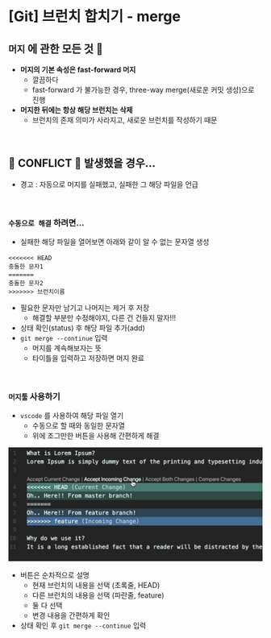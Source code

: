 # [Git] 브런치 합치기 - merge

## `머지` 에 관한 모든 것 💭

- **머지의 기본 속성은 fast-forward 머지**
  - 깔끔하다
  - fast-forward 가 불가능한 경우, three-way merge(새로운 커밋 생성)으로 진행
- **머지한 뒤에는 항상 해당 브런치는 삭제**
  - 브런치의 존재 의미가 사라지고, 새로운 브런치를 작성하기 때문

<br/>

## 🚨 CONFLICT 🚨 발생했을 경우...

- 경고 : 자동으로 머지를 실패했고, 실패한 그 해당 파일을 언급

<br/>

### `수동으로 해결` 하려면...

- 실패한 해당 파일을 열어보면 아래와 같이 알 수 없는 문자열 생성

```
<<<<<<< HEAD
충돌한 문자1
=======
충돌한 문자2
>>>>>>> 브런치이름
```

- 필요한 문자만 남기고 나머지는 제거 후 저장
  - 해결할 부분만 수정해야지, 다른 건 건들지 말자!!!
- 상태 확인(status) 후 해당 파일 추가(add)
- `git merge --continue` 입력
  - 머지를 계속해보자는 뜻
  - 타이틀을 입력하고 저장하면 머지 완료

<br/>

### `머지툴` 사용하기

- `vscode` 를 사용하여 해당 파일 열기
  - 수동으로 할 때와 동일한 문자열
  - 위에 조그만한 버튼을 사용해 간편하게 해결

![](./git-start.assets/merge-1.png)

- 버튼은 순차적으로 설명
  - 현재 브런치의 내용을 선택 (초록줄, HEAD)
  - 다른 브런치의 내용을 선택 (파란줄, feature)
  - 둘 다 선택
  - 변경 내용을 간편하게 확인
- 상태 확인 후 `git merge --continue` 입력
